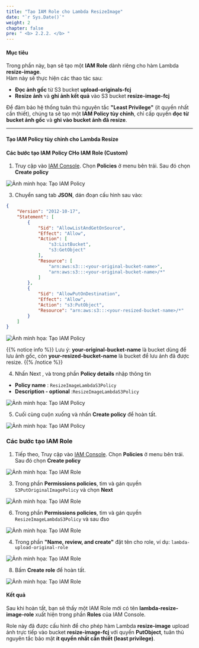 ```yaml
---
title: "Tạo IAM Role cho Lambda ResizeImage"
date: "`r Sys.Date()`"
weight: 2
chapter: false
pre: " <b> 2.2.2. </b> "
---
```


#### Mục tiêu

Trong phần này, bạn sẽ tạo một **IAM Role** dành riêng cho hàm Lambda **resize-image**.  
Hàm này sẽ thực hiện các thao tác sau:

- **Đọc ảnh gốc** từ S3 bucket **upload-originals-fcj**
- **Resize ảnh** và **ghi ảnh kết quả** vào S3 bucket **resize-image-fcj**

Để đảm bảo hệ thống tuân thủ nguyên tắc **"Least Privilege"** (ít quyền nhất cần thiết), chúng ta sẽ tạo một **IAM Policy tùy chỉnh**, chỉ cấp quyền **đọc từ bucket ảnh gốc** và **ghi vào bucket ảnh đã resize**.

---

#### Tạo IAM Policy tùy chỉnh cho Lambda Resize

#### Các bước tạo IAM Policy CHo IAM Role (Custom)

1. Truy cập vào [IAM Console](https://console.aws.amazon.com/iam/home). Chọn **Policies** ở menu bên trái. Sau đó chọn **Create policy**

![Ảnh minh họa: Tạo IAM Policy](/images/2-image-upload-and-resize/2.2-resize-image/07.png)


3. Chuyển sang tab **JSON**, dán đoạn cấu hình sau vào:

```json
{
	"Version": "2012-10-17",
	"Statement": [
	    {
            "Sid": "AllowListAndGetOnSource",
            "Effect": "Allow",
            "Action": [
                "s3:ListBucket",
                "s3:GetObject"
            ],
            "Resource": [
                "arn:aws:s3:::<your-original-bucket-name>",
                "arn:aws:s3:::<your-original-bucket-name>/*"
            ]
        },
        {
            "Sid": "AllowPutOnDestination",
            "Effect": "Allow",
            "Action": "s3:PutObject",
            "Resource": "arn:aws:s3:::<your-resized-bucket-name>/*"
        }
	]
}
```

![Ảnh minh họa: Tạo IAM Policy](/images/2-image-upload-and-resize/2.2-resize-image/08-fetch.png)

{{% notice info %}}
Lưu ý: **your-original-bucket-name** là bucket dùng để lưu ảnh gốc, còn **your-resized-bucket-name** là bucket để lưu ảnh đã được resize.
{{% /notice %}}


4. Nhấn Next , và trong phần **Policy details**  nhập thông tin

- **Policy name** : `ResizeImageLambdaS3Policy`
- **Description - optional** :`ResizeImageLambdaS3Policy `

![Ảnh minh họa: Tạo IAM Policy](/images/2-image-upload-and-resize/2.2-resize-image/09.png)

5. Cuối cùng cuộn xuống và nhấn **Create policy** để hoàn tất.

![Ảnh minh họa: Tạo IAM Policy](/images/2-image-upload-and-resize/2.2-resize-image/10.png)

### Các bước tạo IAM Role

1. Tiếp theo,  Truy cập vào [IAM Console](https://console.aws.amazon.com/iam/home). Chọn **Policies** ở menu bên trái. Sau đó chọn **Create policy**

![Ảnh minh họa: Tạo IAM Role](/images/2-image-upload-and-resize/2.2-resize-image/11.png)

3. Trong phần **Permissions policies**, tìm và gán quyền `S3PutOriginalImagePolicy` và chọn **Next**

![Ảnh minh họa: Tạo IAM Role](/images/2-image-upload-and-resize/2.2-resize-image/12.png)

6. Trong phần **Permissions policies**, tìm và gán quyền `ResizeImageLambdaS3Policy` và sau đso

![Ảnh minh họa: Tạo IAM Role](/images/2-image-upload-and-resize/2.2-resize-image/13.png) 
  
4. Trong phần **"Name, review, and create"** đặt tên cho role, ví dụ: `lambda-upload-original-role`

![Ảnh minh họa: Tạo IAM Role](/images/2-image-upload-and-resize/2.2-resize-image/14.png)

8. Bấm **Create role** để hoàn tất.

![Ảnh minh họa: Tạo IAM Role](/images/2-image-upload-and-resize/2.2-resize-image/15.png)

#### Kết quả

Sau khi hoàn tất, bạn sẽ thấy một IAM Role mới có tên **lambda-resize-image-role** xuất hiện trong phần **Roles** của IAM Console.

Role này đã được cấu hình để cho phép hàm Lambda **resize-image** upload ảnh trực tiếp vào bucket **resize-image-fcj** với quyền **PutObject**, tuân thủ nguyên tắc bảo mật **ít quyền nhất cần thiết (least privilege)**.
